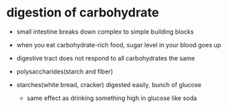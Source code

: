 # digestion of carbohydrate

- small intestine breaks down complex to simple building blocks

- when you eat carbohydrate-rich food, sugar level in your blood goes up

- digestive tract does not respond to all carbohydrates the same

- polysaccharides(starch and fiber)

- starches(white bread, cracker) digested easily, bunch of glucose
  - same effect as drinking something high in glucose like soda
